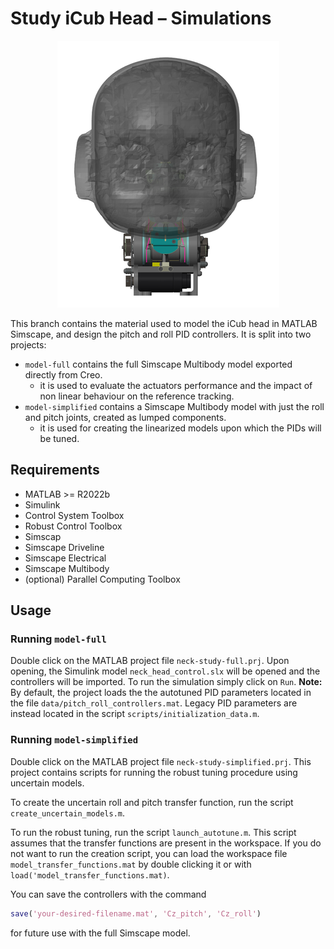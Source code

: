 Study iCub Head – Simulations
=============================

<center>
<img src="./assets/head.png"></img>
</center>

This branch contains the material used to model the iCub head in MATLAB Simscape, and design the pitch and roll PID controllers.
It is split into two projects:
- `model-full` contains the full Simscape Multibody model exported directly from Creo.
     - it is used to evaluate the actuators performance and the impact of non linear behaviour on the reference tracking.
- `model-simplified` contains a Simscape Multibody model with just the roll and pitch joints, created as lumped components.
    - it is used for creating the linearized models upon which the PIDs will be tuned.

## Requirements
 - MATLAB >= R2022b
 - Simulink
 - Control System Toolbox
 - Robust Control Toolbox
 - Simscap
 - Simscape Driveline
 - Simscape Electrical
 - Simscape Multibody
 - (optional) Parallel Computing Toolbox

## Usage

### Running `model-full`
Double click on the MATLAB project file `neck-study-full.prj`. Upon opening, the Simulink model `neck_head_control.slx` will be opened and the controllers will be imported.
To run the simulation simply click on `Run`.
**Note:** By default, the project loads the the autotuned PID parameters located in the file `data/pitch_roll_controllers.mat`. Legacy PID parameters are instead located in the script `scripts/initialization_data.m`.
### Running `model-simplified`
Double click on the MATLAB project file `neck-study-simplified.prj`. This project contains scripts for running the robust tuning procedure using uncertain models.

To create the uncertain roll and pitch transfer function, run the script `create_uncertain_models.m`.

To run the robust tuning, run the script `launch_autotune.m`. This script assumes that the transfer functions are present in the workspace. If you do not want to run the creation script, you can load the workspace file `model_transfer_functions.mat` by double clicking it or with `load('model_transfer_functions.mat)`.

You can save the controllers with the command
```matlab
save('your-desired-filename.mat', 'Cz_pitch', 'Cz_roll')
```
for future use with the full Simscape model.
